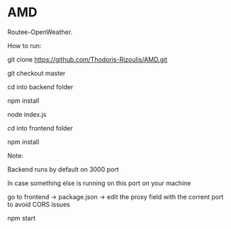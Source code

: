 # AMD
Routee-OpenWeather.

How to run:

git clone https://github.com/Thodoris-Rizoulis/AMD.git

git checkout master

cd into backend folder

npm install

node index.js

cd into frontend folder

npm install

Note:

Backend runs by default on 3000 port

In case something else is running on this port on your machine

go to frontend -> package.json -> edit the proxy field with the corrent port to avoid CORS issues

npm start
